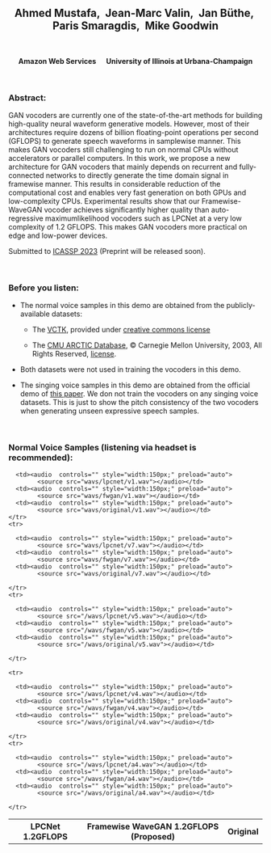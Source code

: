 ## <center>Ahmed Mustafa,&nbsp; Jean-Marc Valin,&nbsp; Jan Büthe,&nbsp; Paris Smaragdis,&nbsp; Mike Goodwin</center>

<br>

<center><p><b>Amazon Web Services &nbsp;&nbsp;&nbsp;&nbsp;   University of Illinois at Urbana-Champaign</b></p></center> 

<br>

### Abstract:
<p>GAN vocoders are currently one of the state-of-the-art methods for building high-quality neural waveform generative models. However, most of their architectures require dozens of billion floating-point operations per second (GFLOPS) to generate speech waveforms in samplewise manner. This makes GAN vocoders still challenging to run on normal CPUs without accelerators or parallel computers. In this work, we propose a new architecture for GAN vocoders that mainly depends on recurrent and fully-connected networks to directly generate the time domain signal in framewise manner. This results in considerable reduction of the computational cost and enables very fast generation on both GPUs and low-complexity CPUs. Experimental results show that our Framewise-WaveGAN vocoder achieves significantly higher quality than auto-regressive maximumlikelihood vocoders such as LPCNet at a very low complexity of 1.2 GFLOPS. This makes GAN vocoders more practical on edge and low-power devices.</p>

<p>Submitted to <a href="https://2023.ieeeicassp.org/">ICASSP 2023</a> (Preprint will be released soon).</p>

<br> 

### Before you listen:
<ul>
  <li>The normal voice samples in this demo are obtained from the publicly-available datasets: 
    <ul>
      <li><p>The <a href="https://datashare.ed.ac.uk/handle/10283/2950">VCTK</a>, provided under <a href= "https://datashare.ed.ac.uk/bitstream/handle/10283/3443/license_text?sequence=3&isAllowed=y"> creative commons license</a></p></li>
      <li><p>The <a href="http://www.festvox.org/cmu_arctic/">CMU ARCTIC Database</a>, &#169; Carnegie Mellon University, 2003, All Rights Reserved, <a href="./cmu_arctic_report.pdf">license</a>.</p></li></ul></li>
  <li><p>Both datasets were not used in training the vocoders in this demo.</p></li>
  <li><p>The singing voice samples in this demo are obtained from the official demo of <a href="https://arxiv.org/abs/2210.07508"> this paper</a>. We don not train the vocoders on any singing voice datasets. This is just to show the pitch consistency of the two vocoders when generating unseen expressive speech samples.</p></li>
</ul>

<br> 

### Normal Voice Samples (listening via headset is recommended):

<table align="center"  style="text-align: center;">
  <thead>
    <tr>
      <th style="text-align: center;">LPCNet 1.2GFLOPS</th>
      <th style="text-align: center;">Framewise WaveGAN 1.2GFLOPS (Proposed)</th>
      <th style="text-align: center;">Original</th>
    </tr>
  </thead>
  <tbody>
      <tr>
      
      <td><audio  controls="" style="width:150px;" preload="auto">
            <source src="wavs/lpcnet/v1.wav"></audio></td>
      <td><audio  controls="" style="width:150px;" preload="auto">
            <source src="wavs/fwgan/v1.wav"></audio></td>
      <td><audio  controls="" style="width:150px;" preload="auto">
            <source src="wavs/original/v1.wav"></audio></td>
    </tr>
    <tr>
    
      <td><audio  controls="" style="width:150px;" preload="auto">
            <source src="wavs/lpcnet/v7.wav"></audio></td>
      <td><audio  controls="" style="width:150px;" preload="auto">
            <source src="wavs/fwgan/v7.wav"></audio></td>
      <td><audio  controls="" style="width:150px;" preload="auto">
            <source src="wavs/original/v7.wav"></audio></td>

    </tr>
    <tr>
     
      <td><audio  controls="" style="width:150px;" preload="auto">
            <source src="/wavs/lpcnet/v5.wav"></audio></td>
      <td><audio  controls="" style="width:150px;" preload="auto">
            <source src="/wavs/fwgan/v5.wav"></audio></td>
      <td><audio  controls="" style="width:150px;" preload="auto">
            <source src="/wavs/original/v5.wav"></audio></td>

    </tr>
    
    <tr>
     
      <td><audio  controls="" style="width:150px;" preload="auto">
            <source src="/wavs/lpcnet/v4.wav"></audio></td>
      <td><audio  controls="" style="width:150px;" preload="auto">
            <source src="/wavs/fwgan/v4.wav"></audio></td>
      <td><audio  controls="" style="width:150px;" preload="auto">
            <source src="/wavs/original/v4.wav"></audio></td>

    </tr>
    <tr>
     
      <td><audio  controls="" style="width:150px;" preload="auto">
            <source src="/wavs/lpcnet/a4.wav"></audio></td>
      <td><audio  controls="" style="width:150px;" preload="auto">
            <source src="/wavs/fwgan/a4.wav"></audio></td>
      <td><audio  controls="" style="width:150px;" preload="auto">
            <source src="/wavs/original/a4.wav"></audio></td>

    </tr>
    
  </tbody>
</table>

    
<br>



